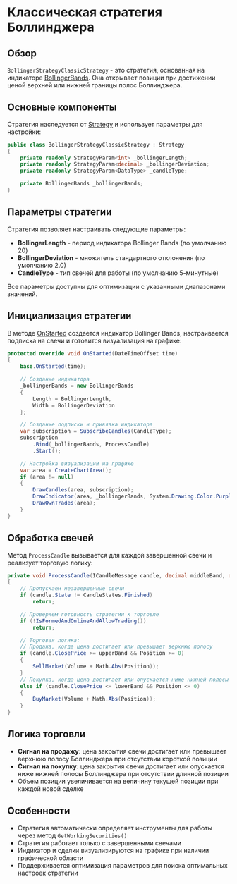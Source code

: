 # Классическая стратегия Боллинджера

## Обзор

`BollingerStrategyClassicStrategy` - это стратегия, основанная на индикаторе [BollingerBands](xref:StockSharp.Algo.Indicators.BollingerBands). Она открывает позиции при достижении ценой верхней или нижней границы полос Боллинджера.

## Основные компоненты

Стратегия наследуется от [Strategy](xref:StockSharp.Algo.Strategies.Strategy) и использует параметры для настройки:

```cs
public class BollingerStrategyClassicStrategy : Strategy
{
	private readonly StrategyParam<int> _bollingerLength;
	private readonly StrategyParam<decimal> _bollingerDeviation;
	private readonly StrategyParam<DataType> _candleType;

	private BollingerBands _bollingerBands;
}
```

## Параметры стратегии

Стратегия позволяет настраивать следующие параметры:

- **BollingerLength** - период индикатора Bollinger Bands (по умолчанию 20)
- **BollingerDeviation** - множитель стандартного отклонения (по умолчанию 2.0)
- **CandleType** - тип свечей для работы (по умолчанию 5-минутные)

Все параметры доступны для оптимизации с указанными диапазонами значений.

## Инициализация стратегии

В методе [OnStarted](xref:StockSharp.Algo.Strategies.Strategy.OnStarted(System.DateTimeOffset)) создается индикатор Bollinger Bands, настраивается подписка на свечи и готовится визуализация на графике:

```cs
protected override void OnStarted(DateTimeOffset time)
{
	base.OnStarted(time);

	// Создание индикатора
	_bollingerBands = new BollingerBands
	{
		Length = BollingerLength,
		Width = BollingerDeviation
	};

	// Создание подписки и привязка индикатора
	var subscription = SubscribeCandles(CandleType);
	subscription
		.Bind(_bollingerBands, ProcessCandle)
		.Start();

	// Настройка визуализации на графике
	var area = CreateChartArea();
	if (area != null)
	{
		DrawCandles(area, subscription);
		DrawIndicator(area, _bollingerBands, System.Drawing.Color.Purple);
		DrawOwnTrades(area);
	}
}
```

## Обработка свечей

Метод `ProcessCandle` вызывается для каждой завершенной свечи и реализует торговую логику:

```cs
private void ProcessCandle(ICandleMessage candle, decimal middleBand, decimal upperBand, decimal lowerBand)
{
	// Пропускаем незавершенные свечи
	if (candle.State != CandleStates.Finished)
		return;

	// Проверяем готовность стратегии к торговле
	if (!IsFormedAndOnlineAndAllowTrading())
		return;

	// Торговая логика:
	// Продажа, когда цена достигает или превышает верхнюю полосу
	if (candle.ClosePrice >= upperBand && Position >= 0)
	{
		SellMarket(Volume + Math.Abs(Position));
	}
	// Покупка, когда цена достигает или опускается ниже нижней полосы
	else if (candle.ClosePrice <= lowerBand && Position <= 0)
	{
		BuyMarket(Volume + Math.Abs(Position));
	}
}
```

## Логика торговли

- **Сигнал на продажу**: цена закрытия свечи достигает или превышает верхнюю полосу Боллинджера при отсутствии короткой позиции
- **Сигнал на покупку**: цена закрытия свечи достигает или опускается ниже нижней полосы Боллинджера при отсутствии длинной позиции
- Объем позиции увеличивается на величину текущей позиции при каждой новой сделке

## Особенности

- Стратегия автоматически определяет инструменты для работы через метод `GetWorkingSecurities()`
- Стратегия работает только с завершенными свечами
- Индикатор и сделки визуализируются на графике при наличии графической области
- Поддерживается оптимизация параметров для поиска оптимальных настроек стратегии